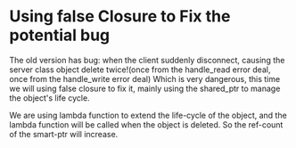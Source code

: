 # Using false Closure to Fix the potential bug
The old version has bug: when the client suddenly disconnect, causing the server class
object delete twice!(once from the handle_read error deal, once from the handle_write error deal) Which is very dangerous, this time we will using false closure to fix it, mainly using the shared_ptr to manage the object's life cycle.

We are using lambda function to extend the life-cycle of the object, and the lambda function will be called when the object is deleted. So the ref-count of the smart-ptr will increase.